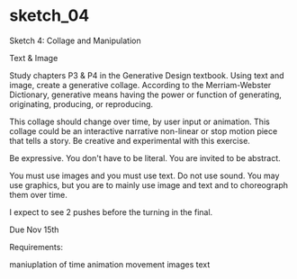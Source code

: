 # sketch_04
Sketch 4: Collage and Manipulation

Text & Image

Study chapters P3 & P4 in the Generative Design textbook. Using text and image, create a generative collage. According to the Merriam-Webster Dictionary, generative means having the power or function of generating, originating, producing, or reproducing.

This collage should change over time, by user input or animation. This collage could be an interactive narrative non-linear or stop motion piece that tells a story. Be creative and experimental with this exercise.

Be expressive. You don't have to be literal. You are invited to be abstract.

You must use images and you must use text. Do not use sound. You may use graphics, but you are to mainly use image and text and to choreograph them over time.

I expect to see 2 pushes before the turning in the final.

Due Nov 15th

Requirements:

maniuplation of time
animation
movement
images
text
